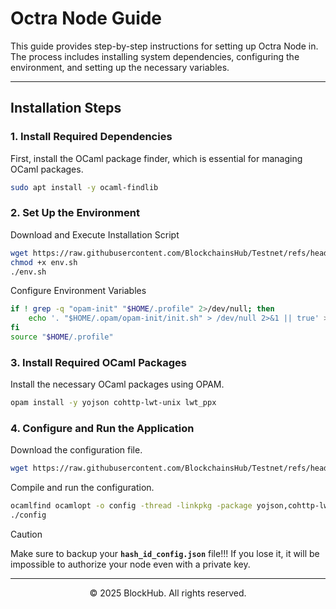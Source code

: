 # Octra Node Guide
This guide provides step-by-step instructions for setting up Octra Node in. The process includes installing system dependencies, configuring the environment, and setting up the necessary variables.

-----------------------------------------------------------------

## Installation Steps
### 1. Install Required Dependencies
First, install the OCaml package finder, which is essential for managing OCaml packages.
```bash
sudo apt install -y ocaml-findlib
```

### 2. Set Up the Environment
Download and Execute Installation Script
```bash
wget https://raw.githubusercontent.com/BlockchainsHub/Testnet/refs/heads/main/Octra/env.sh
chmod +x env.sh
./env.sh
```

Configure Environment Variables
```bash
if ! grep -q "opam-init" "$HOME/.profile" 2>/dev/null; then
    echo '. "$HOME/.opam/opam-init/init.sh" > /dev/null 2>&1 || true' >> "$HOME/.profile"
fi
source "$HOME/.profile"
```

### 3. Install Required OCaml Packages
Install the necessary OCaml packages using OPAM.
```bash
opam install -y yojson cohttp-lwt-unix lwt_ppx
```

### 4. Configure and Run the Application
Download the configuration file.
```bash
wget https://raw.githubusercontent.com/BlockchainsHub/Testnet/refs/heads/main/Octra/config.ml
```

Compile and run the configuration.
```bash
ocamlfind ocamlopt -o config -thread -linkpkg -package yojson,cohttp-lwt-unix,unix,str,lwt_ppx config.ml
./config
```

> [!CAUTION]
> Make sure to backup your **`hash_id_config.json`** file!!! If you lose it, it will be impossible to authorize your node even with a private key.

-----------------------------------------------------------------

<p align="center">
  &copy; 2025 BlockHub. All rights reserved.
</p>